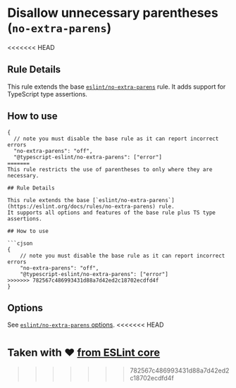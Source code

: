 # Disallow unnecessary parentheses (`no-extra-parens`)

<<<<<<< HEAD
## Rule Details

This rule extends the base [`eslint/no-extra-parens`](https://eslint.org/docs/rules/no-extra-parens) rule.
It adds support for TypeScript type assertions.

## How to use

```jsonc
{
  // note you must disable the base rule as it can report incorrect errors
  "no-extra-parens": "off",
  "@typescript-eslint/no-extra-parens": ["error"]
=======
This rule restricts the use of parentheses to only where they are necessary.

## Rule Details

This rule extends the base [`eslint/no-extra-parens`](https://eslint.org/docs/rules/no-extra-parens) rule.
It supports all options and features of the base rule plus TS type assertions.

## How to use

```cjson
{
    // note you must disable the base rule as it can report incorrect errors
    "no-extra-parens": "off",
    "@typescript-eslint/no-extra-parens": ["error"]
>>>>>>> 782567c486993431d88a7d42ed2c18702ecdfd4f
}
```

## Options

See [`eslint/no-extra-parens` options](https://eslint.org/docs/rules/no-extra-parens#options).
<<<<<<< HEAD

<sup>Taken with ❤️ [from ESLint core](https://github.com/eslint/eslint/blob/master/docs/rules/no-extra-parens.md)</sup>
=======
>>>>>>> 782567c486993431d88a7d42ed2c18702ecdfd4f
